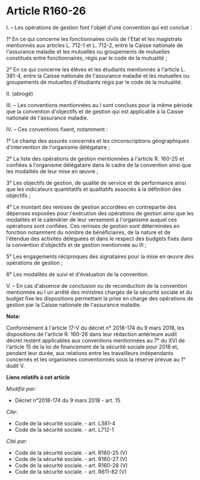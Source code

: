# Article R160-26

I. – Les opérations de gestion font l'objet d'une convention qui est conclue :

1° En ce qui concerne les fonctionnaires civils de l'Etat et les magistrats mentionnés aux articles L. 712-1 et L. 712-2,
entre la Caisse nationale de l'assurance maladie et les mutuelles ou groupements de mutuelles constitués entre
fonctionnaires, régis par le code de la mutualité ;

2° En ce qui concerne les élèves et les étudiants mentionnés à l'article L. 381-4, entre la Caisse nationale de l'assurance
maladie et les mutuelles ou groupements de mutuelles d'étudiants régis par le code de la mutualité.

II. (abrogé)

III. – Les conventions mentionnées au I sont conclues pour la même période que la convention d'objectifs et de gestion qui
est applicable à la Caisse nationale de l'assurance maladie.

IV. – Ces conventions fixent, notamment :

1° Le champ des assurés concernés et les circonscriptions géographiques d'intervention de l'organisme délégataire ;

2° La liste des opérations de gestion mentionnées à l'article R. 160-25 et confiées à l'organisme délégataire dans le cadre
de la convention ainsi que les modalités de leur mise en œuvre ;

3° Les objectifs de gestion, de qualité de service et de performance ainsi que les indicateurs quantitatifs et qualitatifs
associés à la définition des objectifs ;

4° Le montant des remises de gestion accordées en contrepartie des dépenses exposées pour l'exécution des opérations de
gestion ainsi que les modalités et le calendrier de leur versement à l'organisme auquel ces opérations sont confiées. Ces
remises de gestion sont déterminées en fonction notamment du nombre de bénéficiaires, de la nature et de l'étendue des
activités déléguées et dans le respect des budgets fixés dans la convention d'objectifs et de gestion mentionnée au III ;

5° Les engagements réciproques des signataires pour la mise en œuvre des opérations de gestion ;

6° Les modalités de suivi et d'évaluation de la convention.

V. – En cas d'absence de conclusion ou de reconduction de la convention mentionnée au I un arrêté des ministres chargés de la
sécurité sociale et du budget fixe les dispositions permettant la prise en charge des opérations de gestion par la Caisse
nationale de l'assurance maladie.

**Nota:**

Conformément à l'article 17-V du décret n° 2018-174 du 9 mars 2018, les dispositions de l'article R. 160-26 dans leur
rédaction antérieure audit décret restent applicables aux conventions mentionnées au 7° du XVI de l'article 15 de la loi de
financement de la sécurité sociale pour 2018 et, pendant leur durée, aux relations entre les travailleurs indépendants
concernés et les organismes conventionnés sous la réserve prévue au 1° dudit V.

**Liens relatifs à cet article**

_Modifié par_:

  - Décret n°2018-174 du 9 mars 2018 - art. 15

_Cite_:

  - Code de la sécurité sociale. - art. L381-4
  - Code de la sécurité sociale. - art. L712-1

_Cité par_:

  - Code de la sécurité sociale. - art. R160-25 (V)
  - Code de la sécurité sociale. - art. R160-27 (V)
  - Code de la sécurité sociale. - art. R160-28 (V)
  - Code de la sécurité sociale. - art. R611-82 (V)
